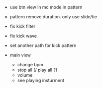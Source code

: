 - use btn view in mc mode in pattern
- pattern remove duration. only use slide/tie

- fix kick filter
- fix kick wave
- set another path for kick pattern

- main view
    - change bpm
    - stop all (/ play all ?)
    - volume
    - see playing insturment
    
